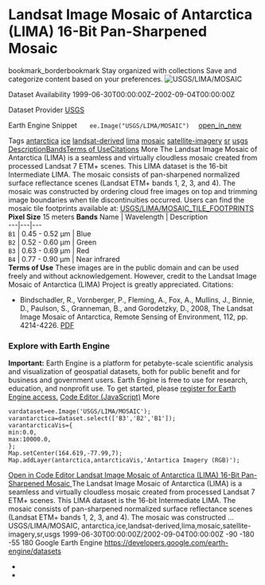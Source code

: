  
#  Landsat Image Mosaic of Antarctica (LIMA) 16-Bit Pan-Sharpened Mosaic 
bookmark_borderbookmark Stay organized with collections  Save and categorize content based on your preferences.
![USGS/LIMA/MOSAIC](https://developers.google.com/earth-engine/datasets/images/USGS/USGS_LIMA_MOSAIC_sample.png) 

Dataset Availability
    1999-06-30T00:00:00Z–2002-09-04T00:00:00Z 

Dataset Provider
     [ USGS ](https://lima.usgs.gov/index.php) 

Earth Engine Snippet
     `    ee.Image("USGS/LIMA/MOSAIC")   ` [ open_in_new ](https://code.earthengine.google.com/?scriptPath=Examples:Datasets/USGS/USGS_LIMA_MOSAIC) 

Tags
     [antarctica](https://developers.google.com/earth-engine/datasets/tags/antarctica) [ice](https://developers.google.com/earth-engine/datasets/tags/ice) [landsat-derived](https://developers.google.com/earth-engine/datasets/tags/landsat-derived) [lima](https://developers.google.com/earth-engine/datasets/tags/lima) [mosaic](https://developers.google.com/earth-engine/datasets/tags/mosaic) [satellite-imagery](https://developers.google.com/earth-engine/datasets/tags/satellite-imagery) [sr](https://developers.google.com/earth-engine/datasets/tags/sr) [usgs](https://developers.google.com/earth-engine/datasets/tags/usgs)
[Description](https://developers.google.com/earth-engine/datasets/catalog/USGS_LIMA_MOSAIC#description)[Bands](https://developers.google.com/earth-engine/datasets/catalog/USGS_LIMA_MOSAIC#bands)[Terms of Use](https://developers.google.com/earth-engine/datasets/catalog/USGS_LIMA_MOSAIC#terms-of-use)[Citations](https://developers.google.com/earth-engine/datasets/catalog/USGS_LIMA_MOSAIC#citations) More
The Landsat Image Mosaic of Antarctica (LIMA) is a seamless and virtually cloudless mosaic created from processed Landsat 7 ETM+ scenes.
This LIMA dataset is the 16-bit Intermediate LIMA. The mosaic consists of pan-sharpened normalized surface reflectance scenes (Landsat ETM+ bands 1, 2, 3, and 4). The mosaic was constructed by ordering cloud free images on top and trimming image boundaries when tile discontinuities occurred.
Users can find the mosaic tile footprints available at: [USGS/LIMA/MOSAIC_TILE_FOOTPRINTS](https://code.earthengine.google.com/?asset=USGS/LIMA/MOSAIC_TILE_FOOTPRINTS)
**Pixel Size** 15 meters 
**Bands**
Name | Wavelength | Description  
---|---|---  
`B1` | 0.45 - 0.52 μm | Blue  
`B2` | 0.52 - 0.60 μm | Green  
`B3` | 0.63 - 0.69 μm | Red  
`B4` | 0.77 - 0.90 μm | Near infrared  
**Terms of Use**
These images are in the public domain and can be used freely and without acknowledgement. However, credit to the Landsat Image Mosaic of Antarctica (LIMA) Project is greatly appreciated.
Citations:
  * Bindschadler, R., Vornberger, P., Fleming, A., Fox, A., Mullins, J., Binnie, D., Paulson, S., Granneman, B., and Gorodetzky, D., 2008, The Landsat Image Mosaic of Antarctica, Remote Sensing of Environment, 112, pp. 4214-4226. [PDF](https://lima.usgs.gov/LIMA_paper.pdf)


### Explore with Earth Engine
**Important:** Earth Engine is a platform for petabyte-scale scientific analysis and visualization of geospatial datasets, both for public benefit and for business and government users. Earth Engine is free to use for research, education, and nonprofit use. To get started, please [register for Earth Engine access.](https://console.cloud.google.com/earth-engine)
[Code Editor (JavaScript)](https://developers.google.com/earth-engine/datasets/catalog/USGS_LIMA_MOSAIC#code-editor-javascript-sample) More
```
vardataset=ee.Image('USGS/LIMA/MOSAIC');
varantarctica=dataset.select(['B3','B2','B1']);
varantarcticaVis={
min:0.0,
max:10000.0,
};
Map.setCenter(164.619,-77.99,7);
Map.addLayer(antarctica,antarcticaVis,'Antartica Imagery (RGB)');
```
[ Open in Code Editor ](https://code.earthengine.google.com/?scriptPath=Examples:Datasets/USGS/USGS_LIMA_MOSAIC)
[ Landsat Image Mosaic of Antarctica (LIMA) 16-Bit Pan-Sharpened Mosaic ](https://developers.google.com/earth-engine/datasets/catalog/USGS_LIMA_MOSAIC)
The Landsat Image Mosaic of Antarctica (LIMA) is a seamless and virtually cloudless mosaic created from processed Landsat 7 ETM+ scenes. This LIMA dataset is the 16-bit Intermediate LIMA. The mosaic consists of pan-sharpened normalized surface reflectance scenes (Landsat ETM+ bands 1, 2, 3, and 4). The mosaic was constructed …
USGS/LIMA/MOSAIC, antarctica,ice,landsat-derived,lima,mosaic,satellite-imagery,sr,usgs 
1999-06-30T00:00:00Z/2002-09-04T00:00:00Z
-90 -180 -55 180 
Google Earth Engine
https://developers.google.com/earth-engine/datasets
  * [ ](https://doi.org/https://lima.usgs.gov/index.php)
  * [ ](https://doi.org/https://developers.google.com/earth-engine/datasets/catalog/USGS_LIMA_MOSAIC)



